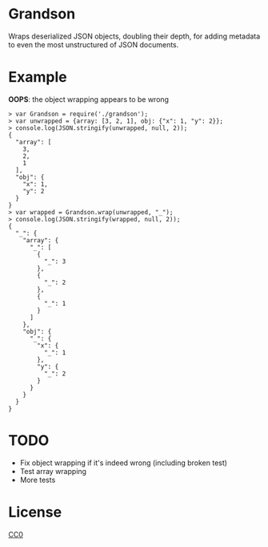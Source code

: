 # Grandson

Wraps deserialized JSON objects, doubling their depth, for adding
metadata to even the most unstructured of JSON documents.

# Example

**OOPS**: the object wrapping appears to be wrong

    > var Grandson = require('./grandson');
    > var unwrapped = {array: [3, 2, 1], obj: {"x": 1, "y": 2}};
    > console.log(JSON.stringify(unwrapped, null, 2));
    {
      "array": [
        3,
        2,
        1
      ],
      "obj": {
        "x": 1,
        "y": 2
      }
    }
    > var wrapped = Grandson.wrap(unwrapped, "_");
    > console.log(JSON.stringify(wrapped, null, 2));
    {
      "_": {
        "array": {
          "_": [
            {
              "_": 3
            },
            {
              "_": 2
            },
            {
              "_": 1
            }
          ]
        },
        "obj": {
          "_": {
            "x": {
              "_": 1
            },
            "y": {
              "_": 2
            }
          }
        }
      }
    }

# TODO

* Fix object wrapping if it's indeed wrong (including broken test)
* Test array wrapping
* More tests

# License

[CC0](http://creativecommons.org/publicdomain/zero/1.0/)

